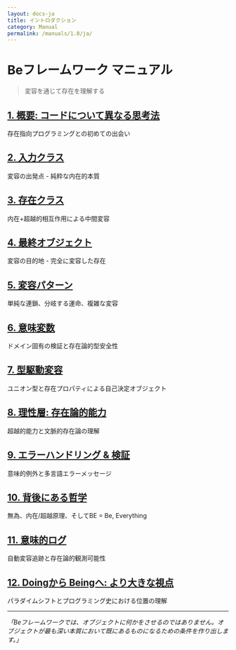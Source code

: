 ```yaml
---
layout: docs-ja
title: イントロダクション
category: Manual
permalink: /manuals/1.0/ja/
---
```

# Beフレームワーク マニュアル

> 変容を通じて存在を理解する

## [1. 概要: コードについて異なる思考法](01-overview.html)
存在指向プログラミングとの初めての出会い

## [2. 入力クラス](02-input-classes.html)
変容の出発点 - 純粋な内在的本質

## [3. 存在クラス](03-being-classes.html)
内在+超越的相互作用による中間変容

## [4. 最終オブジェクト](04-final-objects.html)
変容の目的地 - 完全に変容した存在

## [5. 変容パターン](05-metamorphosis-patterns.html)
単純な連鎖、分岐する運命、複雑な変容

## [6. 意味変数](06-semantic-variables.html)
ドメイン固有の検証と存在論的型安全性

## [7. 型駆動変容](07-type-driven-metamorphosis.html)
ユニオン型と存在プロパティによる自己決定オブジェクト

## [8. 理性層: 存在論的能力](08-reason-layer.html)
超越的能力と文脈的存在論の理解

## [9. エラーハンドリング & 検証](09-error-handling.html)
意味的例外と多言語エラーメッセージ

## [10. 背後にある哲学](10-philosophy-behind.html)
無為、内在/超越原理、そしてBE = Be, Everything

## [11. 意味的ログ](11-semantic-logging.html)
自動変容追跡と存在論的観測可能性

## [12. Doingから Beingへ: より大きな視点](12-from-doing-to-being-final.html)
パラダイムシフトとプログラミング史における位置の理解

---

*「Beフレームワークでは、オブジェクトに何かをさせるのではありません。オブジェクトが最も深い本質において既にあるものになるための条件を作り出します。」*

